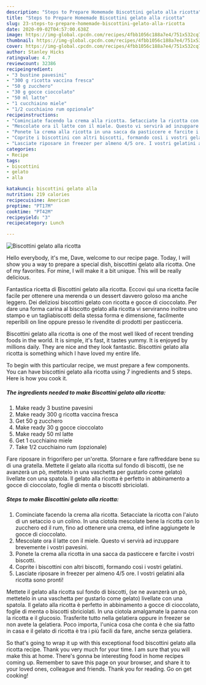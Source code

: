 ```yaml
---
description: "Steps to Prepare Homemade Biscottini gelato alla ricotta"
title: "Steps to Prepare Homemade Biscottini gelato alla ricotta"
slug: 23-steps-to-prepare-homemade-biscottini-gelato-alla-ricotta
date: 2020-09-02T04:57:00.638Z
image: https://img-global.cpcdn.com/recipes/4fbb1056c188a7e4/751x532cq70/biscottini-gelato-alla-ricotta-recipe-main-photo.jpg
thumbnail: https://img-global.cpcdn.com/recipes/4fbb1056c188a7e4/751x532cq70/biscottini-gelato-alla-ricotta-recipe-main-photo.jpg
cover: https://img-global.cpcdn.com/recipes/4fbb1056c188a7e4/751x532cq70/biscottini-gelato-alla-ricotta-recipe-main-photo.jpg
author: Stanley Hicks
ratingvalue: 4.7
reviewcount: 32386
recipeingredient:
- "3 bustine pavesini"
- "300 g ricotta vaccina fresca"
- "50 g zucchero"
- "30 g gocce cioccolato"
- "50 ml latte"
- "1 cucchiaino miele"
- "1/2 cucchiaino rum opzionale"
recipeinstructions:
- "Cominciate facendo la crema alla ricotta. Setacciate la ricotta con l&#39;aiuto di un setaccio o un colino. In una ciotola mescolate bene la ricotta con lo zucchero ed il rum, fino ad ottenere una crema, ed infine aggiungete le gocce di cioccolato."
- "Mescolate ora il latte con il miele. Questo vi servirà ad inzuppare brevemente i vostri pavesini."
- "Ponete la crema alla ricotta in una sacca da pasticcere e farcite i vostri biscotti."
- "Coprite i biscottini con altri biscotti, formando così i vostri gelatini."
- "Lasciate riposare in freezer per almeno 4/5 ore. I vostri gelatini alla ricotta sono pronti!"
categories:
- Recipe
tags:
- biscottini
- gelato
- alla

katakunci: biscottini gelato alla 
nutrition: 219 calories
recipecuisine: American
preptime: "PT17M"
cooktime: "PT42M"
recipeyield: "3"
recipecategory: Lunch

---
```



![Biscottini gelato alla ricotta](https://img-global.cpcdn.com/recipes/4fbb1056c188a7e4/751x532cq70/biscottini-gelato-alla-ricotta-recipe-main-photo.jpg)

Hello everybody, it's me, Dave, welcome to our recipe page. Today, I will show you a way to prepare a special dish, biscottini gelato alla ricotta. One of my favorites. For mine, I will make it a bit unique. This will be really delicious.

Fantastica ricetta di Biscottini gelato alla ricotta. Eccovi qui una ricetta facile facile per ottenere una merenda o un dessert davvero goloso ma anche leggero. Dei deliziosi biscottini gelato con ricotta e gocce di cioccolato. Per dare una forma carina al biscotto gelato alla ricotta vi serviranno inoltre uno stampo e un tagliabiscotti della stessa forma e dimensione, facilmente reperibili on line oppure presso le rivendite di prodotti per pasticceria.

Biscottini gelato alla ricotta is one of the most well liked of recent trending foods in the world. It is simple, it's fast, it tastes yummy. It is enjoyed by millions daily. They are nice and they look fantastic. Biscottini gelato alla ricotta is something which I have loved my entire life.


To begin with this particular recipe, we must prepare a few components. You can have biscottini gelato alla ricotta using 7 ingredients and 5 steps. Here is how you cook it.

<!--inarticleads1-->

##### The ingredients needed to make Biscottini gelato alla ricotta:

1. Make ready 3 bustine pavesini
1. Make ready 300 g ricotta vaccina fresca
1. Get 50 g zucchero
1. Make ready 30 g gocce cioccolato
1. Make ready 50 ml latte
1. Get 1 cucchiaino miele
1. Take 1/2 cucchiaino rum (opzionale)


Fare riposare in frigorifero per un&#39;oretta. Sfornare e fare raffreddare bene su di una gratella. Mettete il gelato alla ricotta sul fondo di biscotti, (se ne avanzerà un pò, mettetelo in una vaschetta per gustarlo come gelato) livellate con una spatola. Il gelato alla ricotta è perfetto in abbinamento a gocce di cioccolato, foglie di menta o biscotti sbriciolati. 

<!--inarticleads2-->

##### Steps to make Biscottini gelato alla ricotta:

1. Cominciate facendo la crema alla ricotta. Setacciate la ricotta con l&#39;aiuto di un setaccio o un colino. In una ciotola mescolate bene la ricotta con lo zucchero ed il rum, fino ad ottenere una crema, ed infine aggiungete le gocce di cioccolato.
1. Mescolate ora il latte con il miele. Questo vi servirà ad inzuppare brevemente i vostri pavesini.
1. Ponete la crema alla ricotta in una sacca da pasticcere e farcite i vostri biscotti.
1. Coprite i biscottini con altri biscotti, formando così i vostri gelatini.
1. Lasciate riposare in freezer per almeno 4/5 ore. I vostri gelatini alla ricotta sono pronti!


Mettete il gelato alla ricotta sul fondo di biscotti, (se ne avanzerà un pò, mettetelo in una vaschetta per gustarlo come gelato) livellate con una spatola. Il gelato alla ricotta è perfetto in abbinamento a gocce di cioccolato, foglie di menta o biscotti sbriciolati. In una ciotola amalgamate la panna con la ricotta e il glucosio. Trasferite tutto nella gelatiera oppure in freezer se non avete la gelatiera. Poco importa, l&#39;unica cosa che conta è che sia fatto in casa e il gelato di ricotta è tra i più facili da fare, anche senza gelatiera. 

So that's going to wrap it up with this exceptional food biscottini gelato alla ricotta recipe. Thank you very much for your time. I am sure that you will make this at home. There's gonna be interesting food in home recipes coming up. Remember to save this page on your browser, and share it to your loved ones, colleague and friends. Thank you for reading. Go on get cooking!
